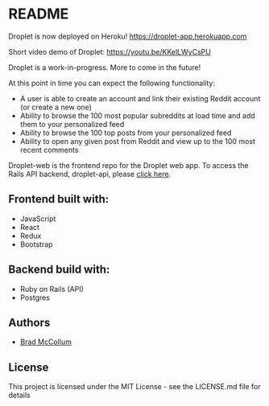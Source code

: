 # README

Droplet is now deployed on Heroku! https://droplet-app.herokuapp.com

Short video demo of Droplet: https://youtu.be/KKelLWyCsPU  

Droplet is a work-in-progress. More to come in the future!

At this point in time you can expect the following functionality:<br>
* A user is able to create an account and link their existing Reddit account (or create a new one)
* Ability to browse the 100 most popular subreddits at load time and add them to your personalized feed
* Ability to browse the 100 top posts from your personalized feed
* Ability to open any given post from Reddit and view up to the 100 most recent comments

Droplet-web is the frontend repo for the Droplet web app. To access the Rails API backend, droplet-api, please [click here](https://github.com/btmccollum/droplet-api).

## Frontend built with:
* JavaScript
* React
* Redux
* Bootstrap

## Backend build with: 
* Ruby on Rails (API)
* Postgres

## Authors
* [Brad McCollum](https://github.com/btmccollum)
## License
This project is licensed under the MIT License - see the LICENSE.md file for details
